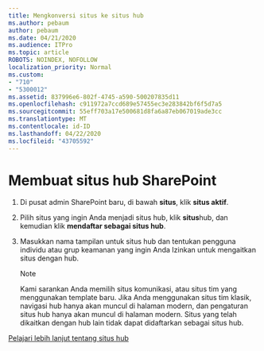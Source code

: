 ```yaml
---
title: Mengkonversi situs ke situs hub
ms.author: pebaum
author: pebaum
ms.date: 04/21/2020
ms.audience: ITPro
ms.topic: article
ROBOTS: NOINDEX, NOFOLLOW
localization_priority: Normal
ms.custom:
- "710"
- "5300012"
ms.assetid: 837996e6-802f-4745-a590-500207835d11
ms.openlocfilehash: c911972a7ccd689e57455ec3e283842bf6f5d7a5
ms.sourcegitcommit: 55eff703a17e500681d8fa6a87eb067019ade3cc
ms.translationtype: MT
ms.contentlocale: id-ID
ms.lasthandoff: 04/22/2020
ms.locfileid: "43705592"
---
```

# <a name="create-a-sharepoint-hub-site"></a>Membuat situs hub SharePoint

1. Di pusat admin SharePoint baru, di bawah **situs**, klik **situs aktif**.

2. Pilih situs yang ingin Anda menjadi situs hub, klik **situs**hub, dan kemudian klik **mendaftar sebagai situs hub**.

3. Masukkan nama tampilan untuk situs hub dan tentukan pengguna individu atau grup keamanan yang ingin Anda Izinkan untuk mengaitkan situs dengan hub.

    > [!NOTE]
    >  Kami sarankan Anda memilih situs komunikasi, atau situs tim yang menggunakan template baru. Jika Anda menggunakan situs tim klasik, navigasi hub hanya akan muncul di halaman modern, dan pengaturan situs hub hanya akan muncul di halaman modern. Situs yang telah dikaitkan dengan hub lain tidak dapat didaftarkan sebagai situs hub.
  
[Pelajari lebih lanjut tentang situs hub](https://go.microsoft.com/fwlink/?linkid=869149)
  